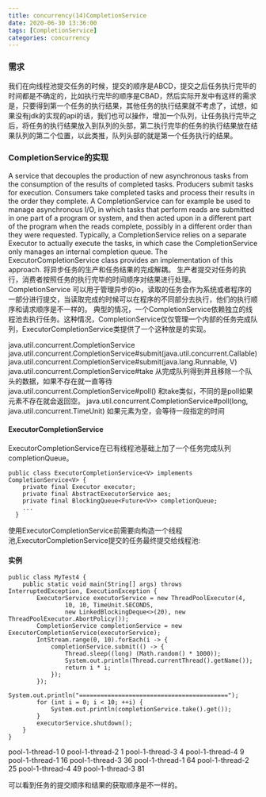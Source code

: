 ```yaml
---
title: concurrency(14)CompletionService
date: 2020-06-30 13:36:00
tags: [CompletionService]
categories: concurrency
---
```


### 需求
我们在向线程池提交任务的时候，提交的顺序是ABCD，提交之后任务执行完毕的时间都是不确定的，比如执行完毕的顺序是CBAD，然后实际开发中有这样的需求是，只要得到第一个任务的执行结果，其他任务的执行结果就不考虑了，试想，如果没有jdk的实现的api的话，我们也可以操作，增加一个队列，让任务执行完毕之后，将任务的执行结果放入到队列的头部，第二执行完毕的任务的执行结果放在结果队列的第二个位置，以此类推，队列头部的就是第一个任务执行的结果。

### CompletionService的实现
A service that decouples the production of new asynchronous tasks from the consumption of the results of completed tasks.
Producers submit tasks for execution. Consumers take completed tasks and process their results in the order they complete.
A CompletionService can for example be used to manage asynchronous I/O, in which tasks that perform reads are submitted in one part of a program or system, and then acted upon in a different part of the program when the reads complete, possibly in a different order than they were requested.
Typically, a CompletionService relies on a separate Executor to actually execute the tasks, in which case the CompletionService only manages an internal completion queue. The ExecutorCompletionService class provides an implementation of this approach.
将异步任务的生产和任务结果的完成解耦。
生产者提交对任务的执行，消费者按照任务的执行完毕的时间顺序对结果进行处理。
CompletionService 可以用于管理异步的io，读取的任务会作为系统或者程序的一部分进行提交，当读取完成的时候可以在程序的不同部分去执行，他们的执行顺序和请求顺序是不一样的。
典型的情况，一个CompletionService依赖独立的线程池去执行任务。这种情况，CompletionService仅仅管理一个内部的任务完成队列，ExecutorCompletionService类提供了一个这种放是的实现。

java.util.concurrent.CompletionService
java.util.concurrent.CompletionService#submit(java.util.concurrent.Callable<V>)
java.util.concurrent.CompletionService#submit(java.lang.Runnable, V)
java.util.concurrent.CompletionService#take 从完成队列得到并且移除一个队头的数据，如果不存在就一直等待
java.util.concurrent.CompletionService#poll() 和take类似，不同的是poll如果元素不存在就会返回空。
java.util.concurrent.CompletionService#poll(long, java.util.concurrent.TimeUnit)  如果元素为空，会等待一段指定的时间

#### ExecutorCompletionService
ExecutorCompletionService在已有线程池基础上加了一个任务完成队列completionQueue。
```
public class ExecutorCompletionService<V> implements CompletionService<V> {
    private final Executor executor;
    private final AbstractExecutorService aes;
    private final BlockingQueue<Future<V>> completionQueue;
    ...
  }
```
使用ExecutorCompletionService前需要向构造一个线程池,ExecutorCompletionService提交的任务最终提交给线程池:

#### 实例
```
public class MyTest4 {
    public static void main(String[] args) throws InterruptedException, ExecutionException {
        ExecutorService executorService = new ThreadPoolExecutor(4,
                10, 10, TimeUnit.SECONDS,
                new LinkedBlockingDeque<>(20), new ThreadPoolExecutor.AbortPolicy());
        CompletionService completionService = new ExecutorCompletionService(executorService);
        IntStream.range(0, 10).forEach(i -> {
            completionService.submit(() -> {
                Thread.sleep((long) (Math.random() * 1000));
                System.out.println(Thread.currentThread().getName());
                return i * i;
            });
        });
        System.out.println("==========================================");
        for (int i = 0; i < 10; ++i) {
            System.out.println(completionService.take().get());
        }
        executorService.shutdown();
    }
}
```
pool-1-thread-1
0
pool-1-thread-2
1
pool-1-thread-3
4
pool-1-thread-4
9
pool-1-thread-1
16
pool-1-thread-3
36
pool-1-thread-1
64
pool-1-thread-2
25
pool-1-thread-4
49
pool-1-thread-3
81

可以看到任务的提交顺序和结果的获取顺序是不一样的。
